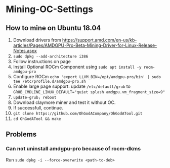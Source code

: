 # Mining-OC-Settings

## How to mine on Ubuntu 18.04
1. Download drivers from https://support.amd.com/en-us/kb-articles/Pages/AMDGPU-Pro-Beta-Mining-Driver-for-Linux-Release-Notes.aspx
2. `sudo dpkg --add-architecture i386`
3. Follow instructions on page
4. Install Optional ROCm Component using `sudo apt install -y rocm-amdgpu-pro`
5. Configure ROCm `echo 'export LLVM_BIN=/opt/amdgpu-pro/bin' | sudo tee /etc/profile.d/amdgpu-pro.sh`
6. Enable large page support: update `/etc/default/grub` to `GRUB_CMDLINE_LINUX_DEFAULT="quiet splash amdgpu.vm_fragment_size=9"`
7. `update-grub; reboot`
8. Download claymore miner and test it without OC.
9. If successfull, continue.
10. `git clone https://github.com/OhGodACompany/OhGodATool.git`
11. `cd OhGodATool && make`

## Problems
### Can not uninstall amdgpu-pro because of rocm-dkms
Run `sudo dpkg -i --force-overwrite <path-to-deb>`
